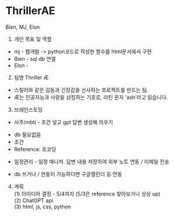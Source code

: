 # ThrillerAE
 Bien, MJ, Elon
 
1. 개인 목표 및 역할
* mj - 웹개발 -> python코드로 작성한 함수를 html문서에서 구현
* Bien - sql db 연결
* Elon - 

2. 팀명 Thriller Æ
* 스릴러와 같은 감동과 긴장감을 선사하는 프로젝트를 만드는 팀.
* Æ는 인공지능과 사랑을 상징하는 기호로, 라틴 문자 'ash’라고 읽습니다.

3. 브레인스토밍
* 사주/mbti - 조건 넣고 gpt 답변 생성해 띄우기
- db 필요없음
- 조건
- Reference: 조코딩

* 일정관리 - 일정 매니저. 답변 내용 저장하여 외부 노트 연동 / 이메일 전송
- db 쓰거나 / 연동이 가능하다면 구글캘린더 등 연동

4. 계획<br>
(1) 아이디어 결정 - 5/4까지 (5/3은 reference 찾아보거나 상상 up)<br>
(2) ChatGPT api <br>
(3) html, js, css, python <br>
